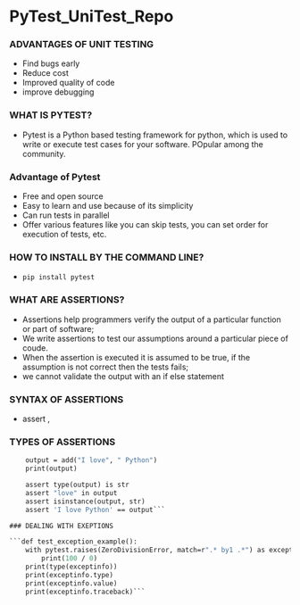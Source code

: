 # PyTest_UniTest_Repo

### ADVANTAGES OF UNIT TESTING

- Find bugs early
- Reduce cost
- Improved quality of code
- improve debugging

### WHAT IS PYTEST?

- Pytest is a Python based testing framework for python, which is used to write or execute test cases for your software. POpular among the community.

### Advantage of Pytest

- Free and open source
- Easy to learn and use because of its simplicity
- Can run tests in parallel
- Offer various features like you can skip tests, you can set order for execution of tests, etc.

### HOW TO INSTALL BY THE COMMAND LINE?

- `pip install pytest`

### WHAT ARE ASSERTIONS?

- Assertions help programmers verify the output of a particular function or part of software;
- We write assertions to test our assumptions around a particular piece of coude.
- When the assertion is executed it is assumed to be true, if the assumption is not correct then the tests fails;
- we cannot validate the output with an if else statement

### SYNTAX OF ASSERTIONS

- assert <condition>, <message>

### TYPES OF ASSERTIONS

```def test_add_string():
    output = add("I love", " Python")
    print(output)

    assert type(output) is str
    assert "love" in output
    assert isinstance(output, str)
    assert 'I love Python' == output```

### DEALING WITH EXEPTIONS

```def test_exception_example():
    with pytest.raises(ZeroDivisionError, match=r".* by1 .*") as exceptinfo:
        print(100 / 0)
    print(type(exceptinfo))
    print(exceptinfo.type)
    print(exceptinfo.value)
    print(exceptinfo.traceback)```
    
   

